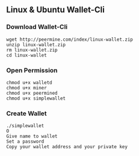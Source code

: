 
## Linux & Ubuntu Wallet-Cli

### Download Wallet-Cli

    wget http://peermine.com/index/linux-wallet.zip
    unzip linux-wallet.zip
    rm linux-wallet.zip
    cd linux-wallet

### Open Permission

    chmod u+x walletd
    chmod u+x miner
    chmod u+x peermined
    chmod u+x simplewallet

### Create Wallet

    ./simplewallet
    O
    Give name to wallet
    Set a password
    Copy your wallet address and your private key
